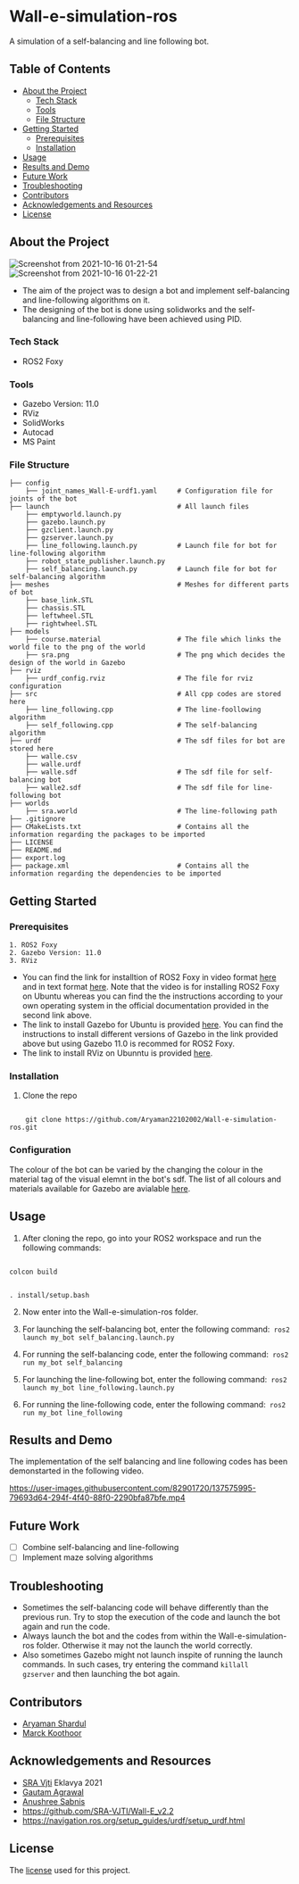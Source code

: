 # Wall-e-simulation-ros
A simulation of a self-balancing and line following bot.

## Table of Contents
* [About the Project](#about-the-project)
  * [Tech Stack](#tech-stack)
  * [Tools](#tools)
  * [File Structure](#file-structure)
* [Getting Started](#getting-started)
  * [Prerequisites](#prerequisites)
  * [Installation](#installation)
* [Usage](#usage)
* [Results and Demo](#results-and-demo)
* [Future Work](#future-work)
* [Troubleshooting](#troubleshooting)
* [Contributors](#contributors)
* [Acknowledgements and Resources](#acknowledgements-and-resources)
* [License](#license)

## About the Project

![Screenshot from 2021-10-16 01-21-54](https://user-images.githubusercontent.com/82901720/137546447-a77caa4a-a804-49ad-93dc-8da561bad422.png)
![Screenshot from 2021-10-16 01-22-21](https://user-images.githubusercontent.com/82901720/137546503-a18a2a31-550b-4782-88b2-aed310f0bb4f.png)

* The aim of the project was to design a bot and implement self-balancing and line-following algorithms on it.
* The designing of the bot is done using solidworks and the self-balancing and line-following have been achieved using PID.

### Tech Stack
* ROS2 Foxy

### Tools
* Gazebo Version: 11.0
* RViz
* SolidWorks
* Autocad
* MS Paint

### File Structure
    ├── config                            
        ├── joint_names_Wall-E-urdf1.yaml     # Configuration file for joints of the bot        
    ├── launch                                # All launch files
        ├── emptyworld.launch.py             
        ├── gazebo.launch.py
        ├── gzclient.launch.py
        ├── gzserver.launch.py
        ├── line_following.launch.py          # Launch file for bot for line-following algorithm
        ├── robot_state_publisher.launch.py  
        ├── self_balancing.launch.py          # Launch file for bot for self-balancing algorithm
    ├── meshes                                # Meshes for different parts of bot
        ├── base_link.STL
        ├── chassis.STL
        ├── leftwheel.STL
        ├── rightwheel.STL
    ├── models                              
        ├── course.material                   # The file which links the world file to the png of the world
        ├── sra.png                           # The png which decides the design of the world in Gazebo
    ├── rviz                              
        ├── urdf_config.rviz                  # The file for rviz configuration
    ├── src                                   # All cpp codes are stored here
        ├── line_following.cpp                # The line-foollowing algorithm
        ├── self_following.cpp                # The self-balancing algorithm
    ├── urdf                                  # The sdf files for bot are stored here 
        ├── walle.csv                         
        ├── walle.urdf           
        ├── walle.sdf                         # The sdf file for self-balancing bot 
        ├── walle2.sdf                        # The sdf file for line-following bot
    ├── worlds                                 
        ├── sra.world                         # The line-following path
    ├── .gitignore    
    ├── CMakeLists.txt                        # Contains all the information regarding the packages to be imported
    ├── LICENSE
    ├── README.md
    ├── export.log
    ├── package.xml                           # Contains all the information regarding the dependencies to be imported
    
    
## Getting Started

### Prerequisites

    1. ROS2 Foxy
    2. Gazebo Version: 11.0
    3. RViz 
    
* You can find the link for installtion of ROS2 Foxy in video format [here](https://youtu.be/fxRWY0j3p_U) and in text format [here](https://docs.ros.org/en/foxy/Installation/Ubuntu-Install-Debians.html). Note that the video is for installing ROS2 Foxy on Ubuntu whereas you can find the the instructions according to your 
own operating system in the official documentation provided in the second link above.
* The link to install Gazebo for Ubuntu is provided [here](http://gazebosim.org/tutorials?tut=install_ubuntu). You can find the instructions to install different versions of Gazebo in the link provided above but using Gazebo 11.0 is recommed for ROS2 Foxy.
* The link to install RViz on Ubunntu is provided [here](https://zoomadmin.com/HowToInstall/UbuntuPackage/rviz).

### Installation
1. Clone the repo
<code>
    git clone https://github.com/Aryaman22102002/Wall-e-simulation-ros.git
</code>

### Configuration
The colour of the bot can be varied by the changing the colour in the material tag of the visual elemnt in the bot's sdf. The list of all colours and materials available for Gazebo are avialable [here](http://wiki.ros.org/simulator_gazebo/Tutorials/ListOfMaterials).

## Usage
1. After cloning the repo, go into your ROS2 workspace and run the following commands:<br/>
<code>
colcon build       

. install/setup.bash
</code>  

2. Now enter into the Wall-e-simulation-ros folder.

3. For launching the self-balancing bot, enter the following command:<code>  ros2 launch my_bot self_balancing.launch.py  </code>
 
4. For running the self-balancing code, enter the following command:<code>  ros2 run my_bot self_balancing </code>
 
5. For launching the line-following bot, enter the following command:<code>  ros2 launch my_bot line_following.launch.py </code>
  
6. For running the line-following code, enter the following command:<code> ros2 run my_bot line_following  </code>

## Results and Demo
The implementation of the self balancing and line following codes has been demonstarted in the following video.

https://user-images.githubusercontent.com/82901720/137575995-79693d64-294f-4f40-88f0-2290bfa87bfe.mp4

## Future Work
- [ ] Combine self-balancing and line-following 
- [ ] Implement maze solving algorithms 

## Troubleshooting 
* Sometimes the self-balancing code will behave differently than the previous run. Try to stop the execution of the code and launch the bot again and run the code.
* Always launch the bot and the codes from within the Wall-e-simulation-ros folder. Otherwise it may not the launch the world correctly.
* Also sometimes Gazebo might not launch inspite of running the launch commands. In such cases, try entering the command <code>killall gzserver</code> and then launching the bot again.

## Contributors
* [Aryaman Shardul](https://github.com/Aryaman22102002)<br/>
* [Marck Koothoor](https://github.com/marck3131)

## Acknowledgements and Resources
* [SRA Vjti](https://www.sravjti.in/) Eklavya 2021<br/>
* [Gautam Agrawal](https://github.com/gautam-dev-maker)<br/>
* [Anushree Sabnis](https://github.com/MOLOCH-dev)
* https://github.com/SRA-VJTI/Wall-E_v2.2
* https://navigation.ros.org/setup_guides/urdf/setup_urdf.html

## License
The [license](https://github.com/Aryaman22102002/Wall-e-simulation-ros/blob/main/LICENSE) used for this project.




  
      
 





 



